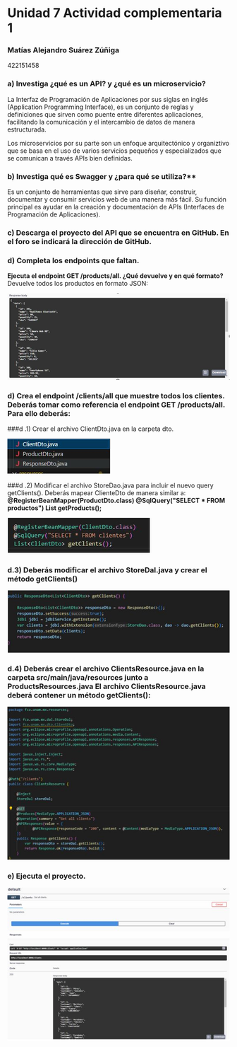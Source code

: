 # Unidad 7 Actividad complementaria 1

### Matías Alejandro Suárez Zúñiga
422151458

### a)	Investiga ¿qué es un API? y ¿qué es un microservicio?
La Interfaz de Programación de Aplicaciones por sus siglas en inglés (Application Programming Interface), es un conjunto de reglas y definiciones que sirven como puente  entre diferentes aplicaciones, facilitando la comunicación y el intercambio de datos de manera estructurada.

Los microservicios por su parte son un enfoque arquitectónico y organiztivo que se basa en el uso de varios servicios pequeños y especializados que se comunican a través APIs bien definidas.  

### b)	Investiga qué es Swagger y ¿para qué se utiliza?**
Es un conjunto de herramientas que sirve para diseñar, construir, documentar y consumir servicios web de una manera más fácil. Su función principal es ayudar en la creación y documentación de APIs (Interfaces de Programación de Aplicaciones).

### c) Descarga el proyecto del API que se encuentra en GitHub. En el foro se indicará la dirección de GitHub.
### d) Completa los endpoints que faltan.
 **Ejecuta el endpoint GET /products/all. ¿Qué devuelve y en qué formato?**
Devuelve todos los productos en formato JSON:

 ![getPeosucts](./images/Respuest_getProducts.JPG "getProducts")


### d) Crea el endpoint /clients/all que muestre todos los clientes. Deberás tomar como referencia el endpoint GET /products/all. Para ello deberás:
###d .1) Crear el archivo ClientDto.java en la carpeta dto.

 ![ClientDto](./images/ClientDto.JPG "ClientDto")
 
###d .2) Modificar el archivo StoreDao.java para incluir el nuevo query getClients(). Deberás mapear ClienteDto de manera similar a:
**@RegisterBeanMapper(ProductDto.class)
@SqlQuery("SELECT * FROM productos")
List<ProductDto> getProducts();**

 ![BeanMap](./images/BeanMap.JPG "BeanMap")
 
### d.3) Deberás modificar el archivo StoreDal.java y crear el método getClients()

  ![GetClients](./images/metodoGetClients.JPG "GetClients")

  
### d.4) Deberás crear el archivo ClientsResource.java en la carpeta src/main/java/resources junto a ProductsResources.java El archivo ClientsResource.java deberá contener un método getClients():

  ![ClientResourceImage](./images/ClientResourceImage.JPG "ClientResourceImage")

  
### e) Ejecuta el proyecto.

  ![Ejecucion](./images/Ejecucion.JPG "Ejecucion")


 

